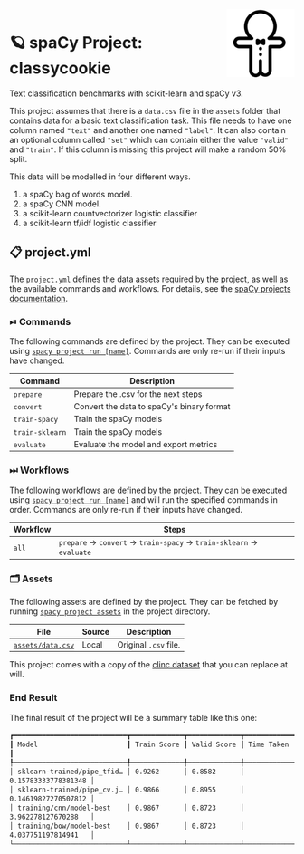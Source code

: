 <img src="cookie.png" width="120" height="120" align="right" />

# 🪐 spaCy Project: classycookie

Text classification benchmarks with scikit-learn and spaCy v3.

This project assumes that there is a `data.csv` file in the `assets` folder
that contains data for a basic text classification task. This
file needs to have one column named `"text"` and another one named `"label"`. 
It can also contain an optional column called `"set"` which can contain
either the value `"valid"` and `"train"`. If this column is missing this project
will make a random 50% split.

This data will be modelled in four different ways. 

1. a spaCy bag of words model. 
2. a spaCy CNN model. 
3. a scikit-learn countvectorizer logistic classifier
4. a scikit-learn tf/idf logistic classifier

## 📋 project.yml

The [`project.yml`](project.yml) defines the data assets required by the
project, as well as the available commands and workflows. For details, see the
[spaCy projects documentation](https://spacy.io/usage/projects).

### ⏯ Commands

The following commands are defined by the project. They
can be executed using [`spacy project run [name]`](https://spacy.io/api/cli#project-run).
Commands are only re-run if their inputs have changed.

| Command | Description |
| --- | --- |
| `prepare` | Prepare the .csv for the next steps |
| `convert` | Convert the data to spaCy's binary format |
| `train-spacy` | Train the spaCy models |
| `train-sklearn` | Train the spaCy models |
| `evaluate` | Evaluate the model and export metrics |

### ⏭ Workflows

The following workflows are defined by the project. They
can be executed using [`spacy project run [name]`](https://spacy.io/api/cli#project-run)
and will run the specified commands in order. Commands are only re-run if their
inputs have changed.

| Workflow | Steps |
| --- | --- |
| `all` | `prepare` &rarr; `convert` &rarr; `train-spacy` &rarr; `train-sklearn` &rarr; `evaluate` |

### 🗂 Assets

The following assets are defined by the project. They can
be fetched by running [`spacy project assets`](https://spacy.io/api/cli#project-assets)
in the project directory.

| File | Source | Description |
| --- | --- | --- |
| [`assets/data.csv`](assets/data.csv) | Local | Original `.csv` file. |

This project comes with a copy of the [clinc dataset](https://github.com/clinc/oos-eval) that you can replace at will. 

### End Result 

The final result of the project will be a summary table like this one:

```
┏━━━━━━━━━━━━━━━━━━━━━━━━━━━━┳━━━━━━━━━━━━━┳━━━━━━━━━━━━━┳━━━━━━━━━━━━━━━━━━━━━┓
┃ Model                      ┃ Train Score ┃ Valid Score ┃ Time Taken          ┃
┡━━━━━━━━━━━━━━━━━━━━━━━━━━━━╇━━━━━━━━━━━━━╇━━━━━━━━━━━━━╇━━━━━━━━━━━━━━━━━━━━━┩
│ sklearn-trained/pipe_tfid… │ 0.9262      │ 0.8582      │ 0.15783333778381348 │
│ sklearn-trained/pipe_cv.j… │ 0.9866      │ 0.8955      │ 0.14619827270507812 │
│ training/cnn/model-best    │ 0.9867      │ 0.8723      │ 3.962278127670288   │
│ training/bow/model-best    │ 0.9867      │ 0.8723      │ 4.037751197814941   │
└────────────────────────────┴─────────────┴─────────────┴─────────────────────┘
```

<!-- SPACY PROJECT: AUTO-GENERATED DOCS END (do not remove) -->
